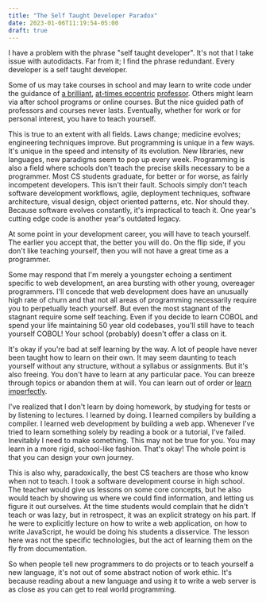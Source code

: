 ```yaml
---
title: "The Self Taught Developer Paradox"
date: 2023-01-06T11:19:54-05:00
draft: true
---
```


I have a problem with the phrase "self taught developer". It's not
that I take issue with autodidacts. Far from it; I find the phrase
redundant. Every developer is a self taught developer.

Some of us may take courses in school and may learn to write code
under the guidance of [a
brilliant](https://en.wikipedia.org/wiki/Gerald_Jay_Sussman),
[at-times eccentric](https://en.wikipedia.org/wiki/Matthias_Felleisen)
[professor](https://en.wikipedia.org/wiki/David_J._Malan). Others
might learn via after school programs or online courses. But the nice
guided path of professors and courses never lasts. Eventually, whether
for work or for personal interest, you have to teach yourself.

This is true to an extent with all fields. Laws change; medicine
evolves; engineering techniques improve. But programming is unique in
a few ways. It's unique in the speed and intensity of its
evolution. New libraries, new languages, new paradigms seem to pop up
every week. Programming is also a field where schools don't teach the
precise skills necessary to be a programmer. Most CS students
graduate, for better or for worse, as fairly incompetent
developers. This isn't their fault. Schools simply don't teach
software development workflows, agile, deployment techniques, software
architecture, visual design, object oriented patterns, etc. Nor should
they. Because software evolves constantly, it's impractical to teach
it. One year's cutting edge code is another year's outdated legacy.

At some point in your development career, you will have to
teach yourself. The earlier you accept that, the better you will
do. On the flip side, if you don't like teaching yourself, then you
will not have a great time as a programmer.

Some may respond that I'm merely a youngster echoing a sentiment
specific to web development, an area bursting with other young,
overeager programmers. I'll concede that web development does have an
unusually high rate of churn and that not all areas of programming
necessarily require you to perpetually teach yourself. But even the
most stagnant of the stagnant require some self teaching. Even if you
decide to learn COBOL and spend your life maintaining 50 year old
codebases, you'll still have to teach yourself COBOL! Your school
(probably) doesn't offer a class on it.

It's okay if you're bad at self learning by the way. A lot of people
have never been taught how to learn on their own. It may seem daunting
to teach yourself without any structure, without a syllabus or
assignments. But it's also freeing. You don't have to learn at any
particular pace. You can breeze through topics or abandon them at
will. You can learn out of order or [learn
imperfectly](https://blog.torchnyu.com/2021/01/20/learn-imperfectly.html).

I've realized that I don't learn by doing homework, by studying for
tests or by listening to lectures. I learned by doing. I learned
compilers by building a compiler. I learned web development by
building a web app. Whenever I've tried to learn something solely by
reading a book or a tutorial, I've failed. Inevitably I need to make
something. This may not be true for you. You may learn in a more
rigid, school-like fashion. That's okay! The whole point is that you
can design your own journey.

This is also why, paradoxically, the best CS teachers are those who
know when not to teach. I took a software development course in high
school. The teacher would give us lessons on some core concepts, but
he also would teach by showing us where we could find information, and
letting us figure it out ourselves. At the time students would
complain that he didn't teach or was lazy, but in retrospect, it was
an explicit strategy on his part. If he were to explicitly lecture on
how to write a web application, on how to write JavaScript, he would
be doing his students a disservice. The lesson here was not the
specific technologies, but the act of learning them on the fly from
documentation.

So when people tell new programmers to do projects or to teach
yourself a new language, it's not out of some abstract notion of work
ethic. It's because reading about a new language and using it to write
a web server is as close as you can get to real world programming.
